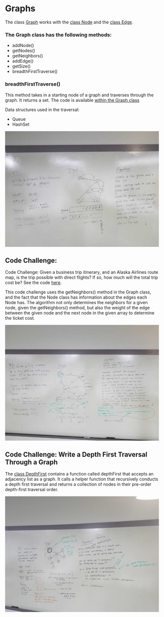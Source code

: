 # Graphs
The class [Graph](https://github.com/SharinaS/data-structures-and-algorithms/tree/master/code401Challenges/src/main/java/code401Challenges/graph) works with the [class Node](https://github.com/SharinaS/data-structures-and-algorithms/blob/master/code401Challenges/src/main/java/code401Challenges/graph/Node.java) and the [class Edge](https://github.com/SharinaS/data-structures-and-algorithms/blob/master/code401Challenges/src/main/java/code401Challenges/graph/Edge.java). 

### The Graph class has the following methods:

* addNode()
* getNodes()
* getNeighbors()
* addEdge()
* getSize()
* breadthFirstTraverse()

### breadthFirstTraverse()
This method takes in a starting node of a graph and traverses through the graph. It returns a set. The code is available [within the Graph class]((https://github.com/SharinaS/data-structures-and-algorithms/tree/master/code401Challenges/src/main/java/code401Challenges/graph))

Data structures used in the traversal:
* Queue
* HashSet

![image of whiteboard](/code401Challenges/assets/graph-breadth-first.jpg)

## Code Challenge: 
Code Challenge: Given a business trip itinerary, and an Alaska Airlines route map, is the trip possible with direct flights? If so, how much will the total trip cost be? See the code [here](https://github.com/SharinaS/data-structures-and-algorithms/tree/master/code401Challenges/src/main/java/code401Challenges/graph).

This code challenge uses the getNeighbors() method in the Graph class, and the fact that the Node class has information about the edges each Node has. The algorithm not only determines the neighbors for a given node, given the getNeighbors() method, but also the weight of the edge between the given node and the next node in the given array to determine the ticket cost. 

![image of whiteboard](/code401Challenges/assets/trip-itinerary.jpg)

## Code Challenge: Write a Depth First Traversal Through a Graph
The [class DepthFirst](https://github.com/SharinaS/data-structures-and-algorithms/blob/master/code401Challenges/src/main/java/code401Challenges/graph/DepthFirst.java) contains a function called depthFirst that accepts an adjacency list as a graph. It calls a helper function that recursively conducts a depth first traversal and returns a collection of nodes in their pre-order depth-first traversal order.

![image of whiteboard](/code401Challenges/assets/depth-first-pre-order.jpg)
